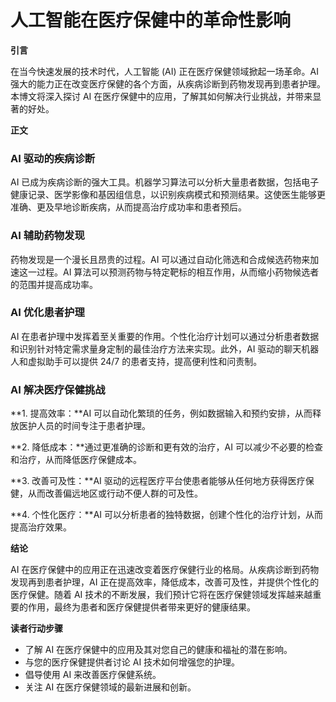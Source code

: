 # 人工智能在医疗保健中的革命性影响

**引言**

在当今快速发展的技术时代，人工智能 (AI) 正在医疗保健领域掀起一场革命。AI 强大的能力正在改变医疗保健的各个方面，从疾病诊断到药物发现再到患者护理。本博文将深入探讨 AI 在医疗保健中的应用，了解其如何解决行业挑战，并带来显著的好处。

**正文**

### AI 驱动的疾病诊断

AI 已成为疾病诊断的强大工具。机器学习算法可以分析大量患者数据，包括电子健康记录、医学影像和基因组信息，以识别疾病模式和预测结果。这使医生能够更准确、更及早地诊断疾病，从而提高治疗成功率和患者预后。

### AI 辅助药物发现

药物发现是一个漫长且昂贵的过程。AI 可以通过自动化筛选和合成候选药物来加速这一过程。AI 算法可以预测药物与特定靶标的相互作用，从而缩小药物候选者的范围并提高成功率。

### AI 优化患者护理

AI 在患者护理中发挥着至关重要的作用。个性化治疗计划可以通过分析患者数据和识别针对特定需求量身定制的最佳治疗方法来实现。此外，AI 驱动的聊天机器人和虚拟助手可以提供 24/7 的患者支持，提高便利性和问责制。

### AI 解决医疗保健挑战

**1. 提高效率：**AI 可以自动化繁琐的任务，例如数据输入和预约安排，从而释放医护人员的时间专注于患者护理。

**2. 降低成本：**通过更准确的诊断和更有效的治疗，AI 可以减少不必要的检查和治疗，从而降低医疗保健成本。

**3. 改善可及性：**AI 驱动的远程医疗平台使患者能够从任何地方获得医疗保健，从而改善偏远地区或行动不便人群的可及性。

**4. 个性化医疗：**AI 可以分析患者的独特数据，创建个性化的治疗计划，从而提高治疗效果。

**结论**

AI 在医疗保健中的应用正在迅速改变着医疗保健行业的格局。从疾病诊断到药物发现再到患者护理，AI 正在提高效率，降低成本，改善可及性，并提供个性化的医疗保健。随着 AI 技术的不断发展，我们预计它将在医疗保健领域发挥越来越重要的作用，最终为患者和医疗保健提供者带来更好的健康结果。

**读者行动步骤**

* 了解 AI 在医疗保健中的应用及其对您自己的健康和福祉的潜在影响。
* 与您的医疗保健提供者讨论 AI 技术如何增强您的护理。
* 倡导使用 AI 来改善医疗保健系统。
* 关注 AI 在医疗保健领域的最新进展和创新。

